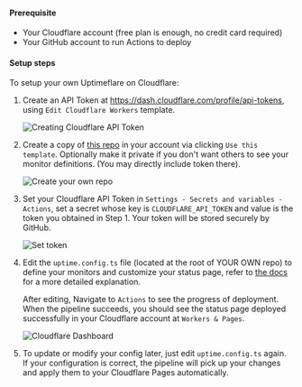 #### Prerequisite
- Your Cloudflare account (free plan is enough, no credit card required)
- Your GitHub account to run Actions to deploy

#### Setup steps

To setup your own Uptimeflare on Cloudflare:

1. Create an API Token at https://dash.cloudflare.com/profile/api-tokens, using `Edit Cloudflare Workers` template.

   ![Creating Cloudflare API Token](https://github.com/lyc8503/UptimeFlare/assets/36782264/a4e2ba57-6cae-49c0-a82a-e6dd0a141505)

2. Create a copy of [this repo](https://github.com/lyc8503/UptimeFlare) in your account via clicking `Use this template`. Optionally make it private if you don't want others to see your monitor definitions. (You may directly include token there).

   ![Create your own repo](https://github.com/lyc8503/UptimeFlare/assets/36782264/424d7be4-fec9-4c62-8efe-2ba486084111)

3. Set your Cloudflare API Token in `Settings - Secrets and variables - Actions`, set a secret whose key is `CLOUDFLARE_API_TOKEN` and value is the token you obtained in Step 1. Your token will be stored securely by GitHub.

   ![Set token](https://github.com/lyc8503/UptimeFlare/assets/36782264/3e5e23a9-8163-49fb-9acf-530174cdd107)

4. Edit the `uptime.config.ts` file (located at the root of YOUR OWN repo) to define your monitors and customize your status page, refer to [the docs](https://github.com/lyc8503/UptimeFlare/wiki/Configuration) for a more detailed explanation.

   After editing, Navigate to `Actions` to see the progress of deployment. When the pipeline succeeds, you should see the status page deployed successfully in your Cloudflare account at `Workers & Pages`.

   ![Cloudflare Dashboard](https://github.com/lyc8503/UptimeFlare/assets/36782264/3ef1b03b-1238-4be7-9438-bd6f95f25162)

5. To update or modify your config later, just edit `uptime.config.ts` again. If your configuration is correct, the pipeline will pick up your changes and apply them to your Cloudflare Pages automatically.
